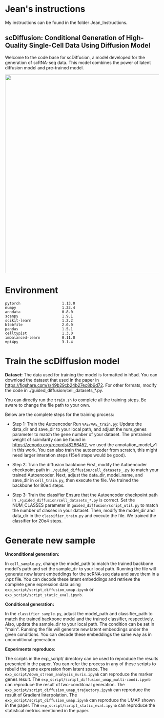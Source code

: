 # Jean's instructions
My instructions can be found in the folder Jean_Instructions.

## scDiffusion: Conditional Generation of High-Quality Single-Cell Data Using Diffusion Model
Welcome to the code base for scDiffusion, a model developed for the generation of scRNA-seq data. This model combines the power of latent diffusion model and pre-trained model.

<!-- ![image](model_archi.png) -->
<div align="center">  
    <img src="model_archi.png" width="650">  
</div>  


# Environment
```
pytorch                   1.13.0  
numpy                     1.23.4  
anndata                   0.8.0  
scanpy                    1.9.1  
scikit-learn              1.2.2  
blobfile                  2.0.0  
pandas                    1.5.1  
celltypist                1.3.0  
imbalanced-learn          0.11.0  
mpi4py                    3.1.4  
```

# Train the scDiffusion model

**Dataset:**
The data used for training the model is formatted in h5ad. You can download the dataset that used in the paper in https://figshare.com/s/49b29cb24b27ec8b6d72. For other formats, modify the code in ./guided_diffusion/cell_datasets_*.py. 

You can directly run the `train.sh` to complete all the training steps. Be aware to change the file path to your own.

Below are the complete steps for the training process:

- Step 1: Train the Autoencoder
Run `VAE/VAE_train.py`: Update the data_dir and save_dir to your local path, and adjust the num_genes parameter to match the gene number of your dataset. The pretrained weight of scimilarity can be found in https://zenodo.org/records/8286452, we used the annotation_model_v1 in this work. You can also train the autoencoder from scratch, this might need larger interation steps (15e4 steps would be good).

- Step 2: Train the diffusion backbone
First, modify the Autoencoder checkpoint path in `./guided_diffusion/cell_datasets_.py` to match your trained Autoencoder. Next, adjust the data_dir, model_name, and save_dir in `cell_train.py`, then execute the file. We trained the backbone for 80e4 steps.

- Step 3: Train the classifier
Ensure that the Autoencoder checkpoint path in `./guided_diffusion/cell_datasets_*.py` is correct. Set the NUM_CLASSES parameter in `guided_diffusion/script_util.py` to match the number of classes in your dataset. Then, modify the model_dir and data_dir in the `classifier_train.py` and execute the file. We trained the classifier for 20e4 steps.

# Generate new sample

**Unconditional generation:**

In `cell_sample.py`, change the model_path to match the trained backbone model's path and set the sample_dir to your local path. Running the file will generate new latent embeddings for the scRNA-seq data and save them in a .npz file. You can decode these latent embeddings and retrieve the complete gene expression data using `exp_script/script_diffusion_umap.ipynb` or `exp_script/script_static_eval.ipynb`.

**Conditional generation:**

In the `classifier_sample.py`, adjust the model_path and classifier_path to match the trained backbone model and the trained classifier, respectively. Also, update the sample_dir to your local path. The condition can be set in "main". Running the file will generate new latent embeddings under the given conditions. You can decode these embeddings the same way as in unconditional generation.

**Experiments reproduce:**

The scripts in the exp_script/ directory can be used to reproduce the results presented in the paper. You can refer the process in any of these scripts to rebuild the gene expression from latent space. The `exp_script/down_stream_analysis_muris.ipynb` can reproduce the marker genes result. The `exp_script/script_diffusion_umap_multi-condi.ipynb` can reproduce the result of two-conditonal generation. The `exp_script/script_diffusion_umap_trajectory.ipynb` can reproduce the result of Gradient Interpolation. The `exp_script/script_diffusion_umap.ipynb` can reproduce the UMAP shown in the paper. The `exp_script/script_static_eval.ipynb` can reproduce the statistical metrics mentioned in the paper.
